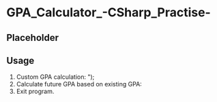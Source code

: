 # GPA_Calculator_-CSharp_Practise-

Placeholder
-

Usage
-
1) Custom GPA calculation: ");
2) Calculate future GPA based on existing GPA:
3) Exit program.
